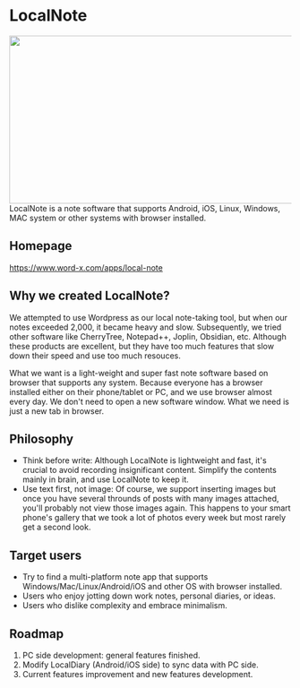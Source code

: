# LocalNote
<img src="https://mma.prnewswire.com/media/1513369/Educative_Logo.jpg"  width="600" height="300">
LocalNote is a note software that supports Android, iOS, Linux, Windows, MAC system or other systems with browser installed.

## Homepage
https://www.word-x.com/apps/local-note

## Why we created LocalNote?
We attempted to use Wordpress as our local note-taking tool, but when our notes exceeded 2,000, it became heavy and slow. Subsequently, we tried other software like CherryTree, Notepad++, Joplin, Obsidian, etc. Although these products are excellent, but they have too much features that slow down their speed and use too much resouces.

What we want is a light-weight and super fast note software based on browser that supports any system. Because everyone has a browser installed either on their phone/tablet or PC, and we use browser almost every day. We don't need to open a new software window. What we need is just a new tab in browser.

## Philosophy
- Think before write: Although LocalNote is lightweight and fast, it's crucial to avoid recording insignificant content. Simplify the contents mainly in brain, and use LocalNote to keep it.
- Use text first, not image: Of course, we support inserting images but once you have several throunds of posts with many images attached, you'll probably not view those images again. This happens to your smart phone's gallery that we took a lot of photos every week but most rarely get a second look. 

## Target users
- Try to find a multi-platform note app that supports Windows/Mac/Linux/Android/iOS and other OS with browser installed.
- Users who enjoy jotting down work notes, personal diaries, or ideas.
- Users who dislike complexity and embrace minimalism.

## Roadmap
1. PC side development: general features finished.
2. Modify LocalDiary (Android/iOS side) to sync data with PC side.
3. Current features improvement and new features development. 
